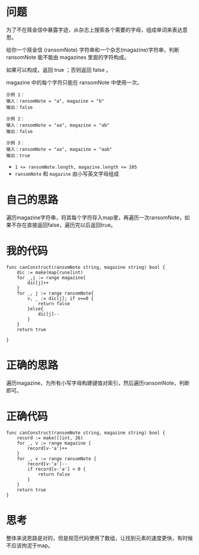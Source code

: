 # 问题

为了不在赎金信中暴露字迹，从杂志上搜索各个需要的字母，组成单词来表达意思。

给你一个赎金信 (ransomNote) 字符串和一个杂志(magazine)字符串，判断 ransomNote 能不能由 magazines 里面的字符构成。

如果可以构成，返回 true ；否则返回 false 。

magazine 中的每个字符只能在 ransomNote 中使用一次。

```
示例 1：
输入：ransomNote = "a", magazine = "b"
输出：false

示例 2：
输入：ransomNote = "aa", magazine = "ab"
输出：false

示例 3：
输入：ransomNote = "aa", magazine = "aab"
输出：true
```

- `1 <= ransomNote.length, magazine.length <= 105`
- `ransomNote` 和 `magazine` 由小写英文字母组成

# 自己的思路

遍历magazine字符串，将其每个字符存入map里，再遍历一次ransomNote，如果不存在直接返回false，遍历完以后返回true。

# 我的代码

```
func canConstruct(ransomNote string, magazine string) bool {
    dic := make(map[rune]int)
    for _,j := range magazine{
        dic[j]++
    }
    for _, j := range ransomNote{
        v, _ := dic[j]; if v==0 {
            return false
        }else{
            dic[j]--
        }
    }
    return true

}
```

# 正确的思路

遍历magazine，为所有小写字母构建键值对索引，然后遍历ransomNote，判断即可。

# 正确代码

```
func canConstruct(ransomNote string, magazine string) bool {
    record := make([]int, 26)
    for _, v := range magazine {
        record[v-'a']++
    }
    for _, v := range ransomNote {
        record[v-'a']--
        if record[v-'a'] < 0 {
            return false
        }
    }
    return true
}
```

# 思考

整体来说思路是对的，但是规范代码使用了数组，让找到元素的速度更快，有时候不应该拘泥于map。